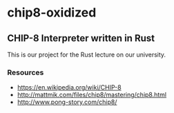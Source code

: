 # chip8-oxidized
## CHIP-8 Interpreter written in Rust 

This is our project for the Rust lecture on our university.

### Resources
- https://en.wikipedia.org/wiki/CHIP-8
- http://mattmik.com/files/chip8/mastering/chip8.html
- http://www.pong-story.com/chip8/
